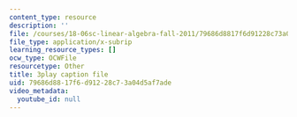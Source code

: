 ```yaml
---
content_type: resource
description: ''
file: /courses/18-06sc-linear-algebra-fall-2011/79686d8817f6d91228c73a04d5af7ade_AmQcoopBUTk.srt
file_type: application/x-subrip
learning_resource_types: []
ocw_type: OCWFile
resourcetype: Other
title: 3play caption file
uid: 79686d88-17f6-d912-28c7-3a04d5af7ade
video_metadata:
  youtube_id: null
---
```

